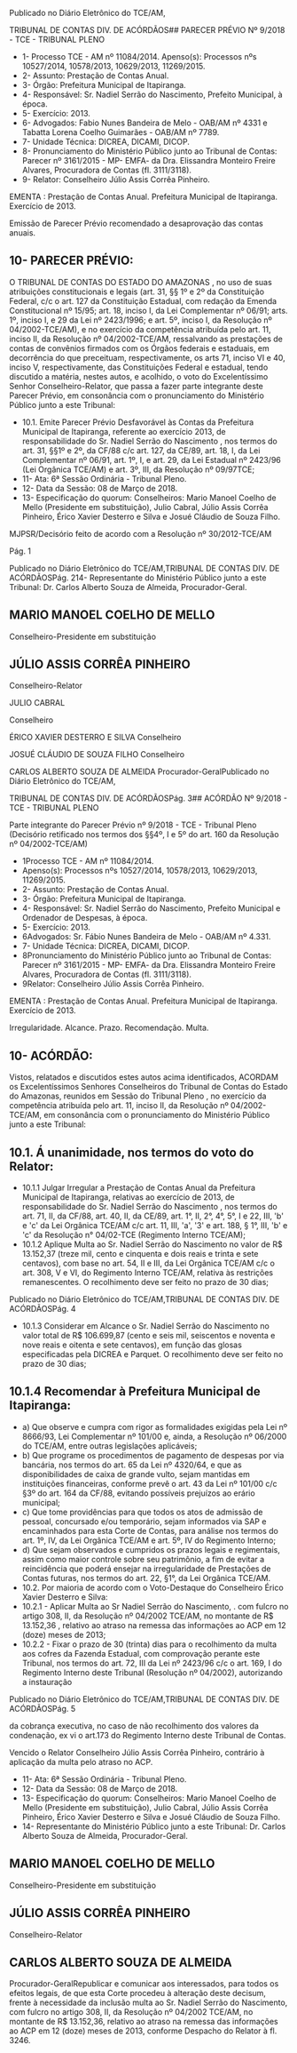 Publicado  no  Diário Eletrônico do TCE/AM,

TRIBUNAL DE CONTAS DIV. DE  ACÓRDÃOS## PARECER PRÉVIO Nº 9/2018 - TCE - TRIBUNAL PLENO

- 1- Processo TCE - AM nº 11084/2014. Apenso(s): Processos nºs 10527/2014, 10578/2013, 10629/2013, 11269/2015.
- 2- Assunto: Prestação de Contas Anual.
- 3- Órgão: Prefeitura Municipal de Itapiranga.
- 4- Responsável: Sr. Nadiel Serrão do Nascimento, Prefeito Municipal, à época.
- 5- Exercício: 2013.
- 6- Advogados: Fabio  Nunes  Bandeira  de  Melo  -  OAB/AM  nº  4331  e  Tabatta  Lorena Coelho Guimarães - OAB/AM nº 7789.
- 7- Unidade Técnica: DICREA, DICAMI, DICOP.
- 8- Pronunciamento  do Ministério  Público  junto  ao Tribunal  de Contas: Parecer  nº 3161/2015 - MP- EMFA- da Dra. Elissandra Monteiro Freire Alvares, Procuradora de Contas (fl. 3111/3118).
- 9- Relator: Conselheiro Júlio Assis Corrêa Pinheiro.

EMENTA : Prestação  de  Contas  Anual.  Prefeitura Municipal de Itapiranga. Exercício de 2013.

Emissão de Parecer Prévio recomendado a desaprovação das contas anuais.

## 10-  PARECER PRÉVIO:

O TRIBUNAL DE CONTAS DO ESTADO DO AMAZONAS ,  no  uso  de  suas atribuições constitucionais e legais (art. 31, §§ 1º e 2º da Constituição Federal, c/c o art. 127 da Constituição Estadual, com redação da Emenda Constitucional nº 15/95; art. 18, inciso I, da Lei Complementar nº 06/91; arts. 1º, inciso I, e 29 da Lei nº 2423/1996; e art. 5º, inciso I, da Resolução nº 04/2002-TCE/AM), e no exercício da competência atribuída pelo art. 11, inciso II,  da Resolução nº 04/2002-TCE/AM, ressalvando as prestações de contas de convênios firmados com os Órgãos federais e estaduais, em decorrência do que preceituam, respectivamente, os arts 71, inciso VI  e 40, inciso V, respectivamente, das Constituições Federal e estadual, tendo discutido a matéria, nestes autos, e acolhido, o voto do Excelentíssimo Senhor Conselheiro-Relator, que passa a fazer parte integrante deste Parecer Prévio, em consonância com o pronunciamento do Ministério Público junto a este Tribunal:

- 10.1. Emite  Parecer  Prévio  Desfavorável às  Contas  da  Prefeitura Municipal de Itapiranga, referente ao exercício 2013, de responsabilidade do Sr. Nadiel Serrão do Nascimento , nos termos do art. 31, §§1º e 2º, da CF/88 c/c art. 127, da CE/89, art. 18, I, da Lei Complementar nº 06/91, art. 1º, I, e art. 29, da Lei Estadual nº 2423/96 (Lei Orgânica TCE/AM) e art. 3º, III, da Resolução nº 09/97TCE;
- 11- Ata: 6ª Sessão Ordinária - Tribunal Pleno.
- 12-  Data da Sessão: 08 de Março de 2018.
- 13-  Especificação do quorum: Conselheiros: Mario Manoel Coelho de Mello (Presidente em substituição), Julio Cabral,  Júlio  Assis Corrêa Pinheiro, Érico Xavier Desterro e Silva e Josué Cláudio de Souza Filho.

MJPSR/Decisório feito de acordo com a Resolução nº 30/2012-TCE/AM

Pág. 1

Publicado  no  Diário Eletrônico do TCE/AM,TRIBUNAL DE CONTAS DIV. DE  ACÓRDÃOSPág. 214-  Representante  do  Ministério  Público  junto  a  este Tribunal: Dr. Carlos  Alberto Souza de Almeida, Procurador-Geral.

## MARIO MANOEL COELHO DE MELLO

Conselheiro-Presidente em substituição

## JÚLIO ASSIS CORRÊA PINHEIRO

Conselheiro-Relator

JULIO CABRAL

Conselheiro

ÉRICO XAVIER DESTERRO E SILVA Conselheiro

JOSUÉ CLÁUDIO  DE SOUZA FILHO Conselheiro

CARLOS ALBERTO SOUZA DE ALMEIDA Procurador-GeralPublicado  no  Diário Eletrônico do TCE/AM,

TRIBUNAL DE CONTAS DIV. DE  ACÓRDÃOSPág. 3## ACÓRDÃO Nº 9/2018 - TCE - TRIBUNAL PLENO

Parte integrante do Parecer Prévio nº 9/2018 - TCE - Tribunal Pleno (Decisório retificado nos termos dos §§4º, I e 5º do art. 160 da Resolução nº 04/2002-TCE/AM)

- 1Processo TCE - AM nº 11084/2014.
- Apenso(s): Processos nºs 10527/2014, 10578/2013, 10629/2013, 11269/2015.
- 2- Assunto: Prestação de Contas Anual.
- 3- Órgão: Prefeitura Municipal de Itapiranga.
- 4- Responsável: Sr.  Nadiel  Serrão  do  Nascimento,  Prefeito  Municipal  e  Ordenador  de Despesas, à época.
- 5- Exercício: 2013.
- 6Advogados: Sr. Fábio Nunes Bandeira de Melo - OAB/AM nº 4.331.
- 7- Unidade Técnica: DICREA, DICAMI, DICOP.
- 8Pronunciamento do Ministério Público junto ao Tribunal de Contas: Parecer nº 3161/2015 - MP- EMFA- da Dra. Elissandra Monteiro Freire Alvares, Procuradora de Contas (fl. 3111/3118).
- 9Relator: Conselheiro Júlio Assis Corrêa Pinheiro.

EMENTA : Prestação  de  Contas  Anual.  Prefeitura Municipal de Itapiranga. Exercício de 2013.

Irregularidade. Alcance. Prazo. Recomendação. Multa.

## 10- ACÓRDÃO:

Vistos, relatados e discutidos estes autos acima identificados, ACORDAM os Excelentíssimos Senhores Conselheiros do Tribunal de Contas do Estado do Amazonas, reunidos em Sessão do Tribunal Pleno , no exercício da competência atribuída pelo art. 11, inciso II, da Resolução nº 04/2002-TCE/AM, em consonância com o pronunciamento do Ministério Público junto a este Tribunal:

## 10.1. Á unanimidade, nos termos do voto do Relator:

- 10.1.1  Julgar Irregular a Prestação de Contas Anual da Prefeitura Municipal de  Itapiranga, relativas ao exercício de 2013, de responsabilidade  do Sr.  Nadiel  Serrão  do  Nascimento , nos termos do art. 71, II, da CF/88, art. 40, II, da CE/89, art. 1°, II, 2°, 4°, 5°, I e 22, III, 'b' e 'c' da Lei Orgânica TCE/AM c/c  art.  11,  III,  'a',  '3'  e  art.  188,  §  1°,  III,  'b'  e  'c'  da Resolução n° 04/02-TCE (Regimento Interno TCE/AM);
- 10.1.2  Aplique  Multa ao Sr. Nadiel Serrão  do  Nascimento no valor de R$ 13.152,37 (treze  mil,  cento  e  cinquenta e dois reais e trinta e sete centavos), com base no art. 54, II e III, da  Lei  Orgânica  TCE/AM  c/c  o  art.  308, V  e VI, do Regimento Interno TCE/AM, relativa às restrições remanescentes. O recolhimento deve ser feito no prazo de 30 dias;

Publicado  no  Diário Eletrônico do TCE/AM,TRIBUNAL DE CONTAS DIV. DE  ACÓRDÃOSPág. 4

- 10.1.3  Considerar em Alcance o Sr. Nadiel Serrão do Nascimento no valor total de R$ 106.699,87 (cento e seis mil,  seiscentos  e  noventa  e  nove  reais  e  oitenta  e  sete centavos), em função das glosas especificadas pela DICREA e Parquet. O recolhimento deve ser feito no prazo de 30 dias;

## 10.1.4  Recomendar à Prefeitura Municipal de Itapiranga:

- a) Que observe e cumpra com rigor as formalidades exigidas pela  Lei  nº  8666/93,  Lei  Complementar  nº  101/00  e,  ainda,  a Resolução  nº  06/2000  do  TCE/AM,  entre  outras  legislações aplicáveis;
- b) Que  programe os procedimentos de pagamento de despesas  por  via  bancária,  nos  termos  do  art.  65  da  Lei  nº 4320/64,  e  que  as  disponibilidades  de  caixa  de  grande  vulto, sejam mantidas em instituições financeiras, conforme prevê o art. 43 da Lei nº 101/00 c/c §3º do art. 164 da CF/88, evitando possíveis prejuízos ao erário municipal;
- c) Que  tome  providências  para  que  todos  os  atos  de admissão  de  pessoal,  concursado  e/ou  temporário,  sejam informados  via SAP  e  encaminhados  para  esta  Corte  de Contas, para análise nos termos do art. 1º, IV, da Lei Orgânica TCE/AM e art. 5º, IV do Regimento Interno;
- d) Que  sejam  observados  e  cumpridos  os  prazos  legais  e regimentais, assim como maior controle sobre seu patrimônio, a fim de evitar a reincidência que poderá ensejar na irregularidade de Prestações de Contas futuras, nos termos do art. 22, §1°, da Lei Orgânica TCE/AM.
- 10.2. Por maioria de acordo  com o  Voto-Destaque do Conselheiro Érico Xavier Desterro e Silva:
- 10.2.1  - Aplicar Multa ao Sr  Nadiel Serrão do Nascimento, . com fulcro no artigo 308, II, da Resolução nº 04/2002 TCE/AM, no montante  de R$  13.152,36 , relativo ao atraso na remessa das informações ao ACP em 12 (doze) meses de 2013;
- 10.2.2  - Fixar o prazo de 30 (trinta) dias para o recolhimento da multa aos cofres da Fazenda Estadual, com comprovação perante este Tribunal, nos termos do art. 72,  III  da Lei nº 2423/96  c/c  o  art.  169,  I  do  Regimento Interno  deste Tribunal (Resolução nº 04/2002), autorizando a instauração

Publicado  no  Diário Eletrônico do TCE/AM,TRIBUNAL DE CONTAS DIV. DE  ACÓRDÃOSPág. 5

da  cobrança  executiva,  no  caso  de  não  recolhimento  dos valores  da  condenação, ex  vi o art.173  do  Regimento Interno deste Tribunal de Contas.

Vencido  o  Relator  Conselheiro  Júlio  Assis  Corrêa  Pinheiro,  contrário  à aplicação da multa pelo atraso no ACP.

- 11- Ata: 6ª Sessão Ordinária - Tribunal Pleno.
- 12-  Data da Sessão: 08 de Março de 2018.
- 13-  Especificação do quorum: Conselheiros: Mario Manoel Coelho de Mello (Presidente em substituição), Julio Cabral,  Júlio  Assis Corrêa Pinheiro, Érico Xavier Desterro e Silva e Josué Cláudio de Souza Filho.
- 14-  Representante  do  Ministério  Público  junto  a  este Tribunal: Dr. Carlos  Alberto Souza de Almeida, Procurador-Geral.

## MARIO MANOEL COELHO DE MELLO

Conselheiro-Presidente em substituição

## JÚLIO ASSIS CORRÊA PINHEIRO

Conselheiro-Relator

## CARLOS ALBERTO SOUZA DE ALMEIDA

Procurador-GeralRepublicar  e  comunicar  aos  interessados,  para  todos  os  efeitos  legais,  de  que  esta  Corte  procedeu  à alteração deste decisum, frente à necessidade da inclusão multa ao Sr. Nadiel Serrão do Nascimento, com fulcro no artigo 308, II, da Resolução nº 04/2002 TCE/AM, no montante de R$ 13.152,36, relativo ao atraso na remessa das informações ao ACP em 12 (doze) meses de 2013, conforme Despacho do Relator à fl. 3246.